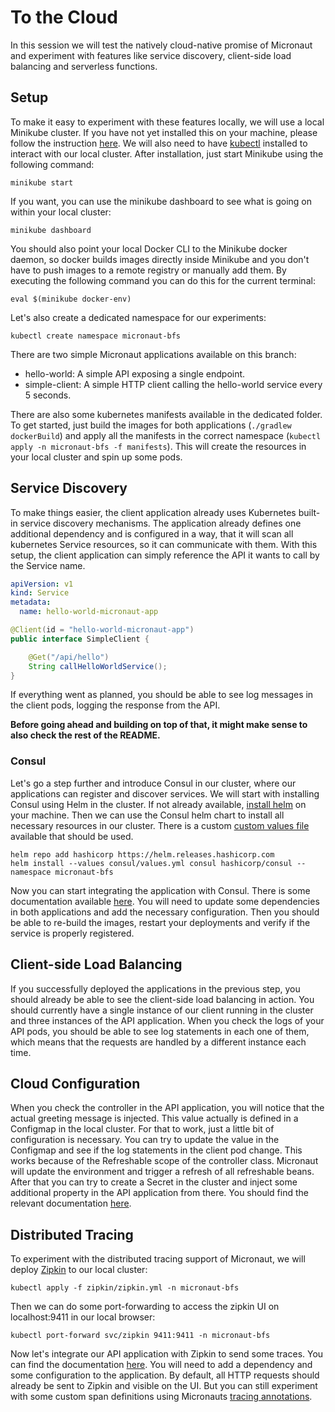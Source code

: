 # To the Cloud

In this session we will test the natively cloud-native promise of Micronaut and experiment with features like service discovery,
client-side load balancing and serverless functions.

## Setup
To make it easy to experiment with these features locally, we will use a local Minikube cluster. If you have not yet installed this on your machine,
please follow the instruction [here](https://minikube.sigs.k8s.io/docs/start/).
We will also need to have [kubectl](https://kubernetes.io/docs/tasks/tools/#kubectl) installed to interact with our local cluster.
After installation, just start Minikube using the following command:
```shell
minikube start
```
If you want, you can use the minikube dashboard to see what is going on within your local cluster:
```shell
minikube dashboard
```
You should also point your local Docker CLI to the Minikube docker daemon, so docker builds images directly inside Minikube and you don't have to push images to a remote registry or manually add them.
By executing the following command you can do this for the current terminal:
```shell
eval $(minikube docker-env)
```
Let's also create a dedicated namespace for our experiments:
```shell
kubectl create namespace micronaut-bfs
```

There are two simple Micronaut applications available on this branch:
- hello-world: A simple API exposing a single endpoint.
- simple-client: A simple HTTP client calling the hello-world service every 5 seconds.

There are also some kubernetes manifests available in the dedicated folder. 
To get started, just build the images for both applications (`./gradlew dockerBuild`) and apply all the manifests in the correct namespace (`kubectl apply -n micronaut-bfs -f manifests`). 
This will create the resources in your local cluster and spin up some pods.

## Service Discovery
To make things easier, the client application already uses Kubernetes built-in service discovery mechanisms. The application already defines one additional dependency and is configured in a way,
that it will scan all kubernetes Service resources, so it can communicate with them. 
With this setup, the client application can simply reference the API it wants to call by the Service name.
```yaml
apiVersion: v1
kind: Service
metadata:
  name: hello-world-micronaut-app
```
```java
@Client(id = "hello-world-micronaut-app")
public interface SimpleClient {

    @Get("/api/hello")
    String callHelloWorldService();
}
```
If everything went as planned, you should be able to see log messages in the client pods, logging the response from the API.

**Before going ahead and building on top of that, it might make sense to also check the rest of the README.**

### Consul
Let's go a step further and introduce Consul in our cluster, where our applications can register and discover services.
We will start with installing Consul using Helm in the cluster. If not already available, [install helm](https://helm.sh/docs/intro/install/) on your machine.
Then we can use the Consul helm chart to install all necessary resources in our cluster. There is a custom [custom values file](consul/values.yml) available that should be used.
```shell
helm repo add hashicorp https://helm.releases.hashicorp.com
helm install --values consul/values.yml consul hashicorp/consul --namespace micronaut-bfs
```

Now you can start integrating the application with Consul. There is some documentation available [here](https://micronaut-projects.github.io/micronaut-discovery-client/latest/guide/#serviceDiscoveryConsul).
You will need to update some dependencies in both applications and add the necessary configuration. Then you should be able to re-build the images,
restart your deployments and verify if the service is properly registered.

## Client-side Load Balancing
If you successfully deployed the applications in the previous step, you should already be able to see the client-side load balancing in action.
You should currently have a single instance of our client running in the cluster and three instances of the API application.
When you check the logs of your API pods, you should be able to see log statements in each one of them, which means that
the requests are handled by a different instance each time.

## Cloud Configuration
When you check the controller in the API application, you will notice that the actual greeting message is injected. This value
actually is defined in a Configmap in the local cluster. For that to work, just a little bit of configuration is necessary.
You can try to update the value in the Configmap and see if the log statements in the client pod change. This works because of
the Refreshable scope of the controller class. Micronaut will update the environment and trigger a refresh of all refreshable beans.
After that you can try to create a Secret in the cluster and inject some additional property in the API application from there.
You should find the relevant documentation [here](https://micronaut-projects.github.io/micronaut-kubernetes/latest/guide/#config-client).

## Distributed Tracing
To experiment with the distributed tracing support of Micronaut, we will deploy [Zipkin](https://zipkin.io/) to our local cluster:
```shell
kubectl apply -f zipkin/zipkin.yml -n micronaut-bfs
```
Then we can do some port-forwarding to access the zipkin UI on localhost:9411 in our local browser:
```shell
kubectl port-forward svc/zipkin 9411:9411 -n micronaut-bfs
```

Now let's integrate our API application with Zipkin to send some traces. You can find the documentation [here](https://micronaut-projects.github.io/micronaut-tracing/latest/guide/#zipkin).
You will need to add a dependency and some configuration to the application. By default, all HTTP requests should already be sent to Zipkin and visible on the UI.
But you can still experiment with some custom span definitions using Micronauts [tracing annotations](https://micronaut-projects.github.io/micronaut-tracing/latest/guide/#introduction).
